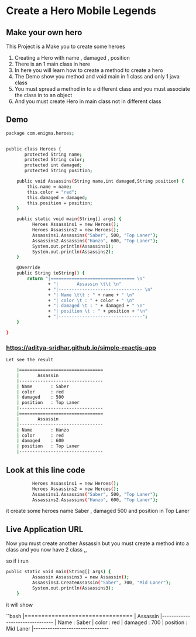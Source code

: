 # Create a Hero Mobile Legends

## Make your own hero

This Project is a Make you to create some heroes

1. Creating a Hero with name , damaged , position
2. There is an 1 main class in here
3. In here you will learn how to create a method to create a hero
4. The Demo show you method and void main in 1 class and only 1 java class
5. You must spread a method in to a different class and you must associate the class in to an object
6. And you must create Hero in main class not in different class

## Demo

```bash
package com.enigma.heroes;


public class Heroes {
	   protected String name;
	   protected String color;
	   protected int damaged;
	   protected String position;

	public void Assassins(String name,int damaged,String position) {
		this.name = name;
		this.color = "red";
		this.damaged = damaged;
		this.position = position;
	}

	public static void main(String[] args) {
	      Heroes Assassins1 = new Heroes();
	      Heroes Assassins2 = new Heroes();
	      Assassins1.Assassins("Saber", 500, "Top Laner");
	      Assassins2.Assassins("Hanzo", 600, "Top Laner");
	      System.out.println(Assassins1);
	      System.out.println(Assassins2);
	}

	@Override
	public String toString() {
		return "|================================ \n"
				+ "|       Assassin \t\t \n"
				+ "|-------------------------------- \n"
				+ "| Name \t\t : " + name + " \n"
				+ "| color \t : " + color + " \n"
				+ "| damaged \t : " + damaged + " \n"
				+ "| position \t : " + position + "\n"
				+ "|--------------------------------";
	}

}

```

### https://aditya-sridhar.github.io/simple-reactjs-app

    Let see the result

```bash
    |================================
    |       Assassin
    |--------------------------------
    | Name 		 : Saber
    | color 	 : red
    | damaged 	 : 500
    | position 	 : Top Laner
    |--------------------------------
    |================================
    |       Assassin
    |--------------------------------
    | Name 		 : Hanzo
    | color 	 : red
    | damaged 	 : 600
    | position 	 : Top Laner
    |--------------------------------
```

## Look at this line code

```bash
          Heroes Assassins1 = new Heroes();
	      Heroes Assassins2 = new Heroes();
	      Assassins1.Assassins("Saber", 500, "Top Laner");
	      Assassins2.Assassins("Hanzo", 600, "Top Laner");
```

it create some heroes name Saber , damaged 500 and position in Top Laner

## Live Application URL

Now you must create another Assassin but you must create a method into a class and you now have 2 class ,,

so if i run

```bash
public static void main(String[] args) {
		  Assassin Assassins3 = new Assassin();
		  Assassins3.CreateAssassin("Saber", 700, "Mid Laner");
		  System.out.println(Assassins3);
	}
```

it will show

``bash
|================================
| Assassin
|--------------------------------
| Name : Saber
| color : red
| damaged : 700
| position : Mid Laner
|--------------------------------

```

```
